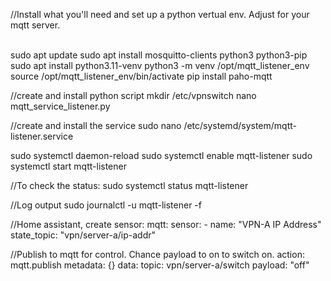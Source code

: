//Install what you'll need and set up a python vertual env. Adjust for your mqtt server.<br><br>

sudo apt update
sudo apt install mosquitto-clients python3 python3-pip
sudo apt install python3.11-venv
python3 -m venv /opt/mqtt_listener_env
source /opt/mqtt_listener_env/bin/activate
pip install paho-mqtt

//create and install python script
mkdir /etc/vpnswitch
nano mqtt_service_listener.py

//create and install the service
sudo nano /etc/systemd/system/mqtt-listener.service

sudo systemctl daemon-reload
sudo systemctl enable mqtt-listener
sudo systemctl start mqtt-listener

//To check the status:
sudo systemctl status mqtt-listener

//Log output
sudo journalctl -u mqtt-listener -f


//Home assistant, create sensor:
mqtt:
  sensor:
    - name: "VPN-A IP Address"
      state_topic: "vpn/server-a/ip-addr"

//Publish to mqtt for control. Chance payload to on to switch on.
action: mqtt.publish
metadata: {}
data:
  topic: vpn/server-a/switch
  payload: "off"
